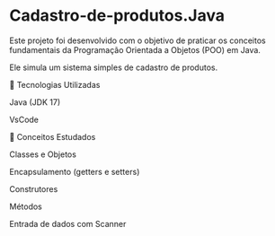 # Cadastro-de-produtos.Java
Este projeto foi desenvolvido com o objetivo de praticar os conceitos fundamentais da Programação Orientada a Objetos (POO) em Java.

Ele simula um sistema simples de cadastro de produtos.

🚀 Tecnologias Utilizadas

Java (JDK 17)

VsCode

📌 Conceitos Estudados

Classes e Objetos

Encapsulamento (getters e setters)

Construtores

Métodos

Entrada de dados com Scanner
